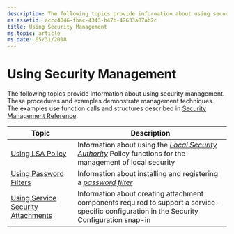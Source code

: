 ```yaml
---
description: The following topics provide information about using security management. These procedures and examples demonstrate management techniques. The examples use function calls and structures described in Security Management Reference.
ms.assetid: accc4046-fbac-4343-b47b-42633a07ab2c
title: Using Security Management
ms.topic: article
ms.date: 05/31/2018
---
```


# Using Security Management

The following topics provide information about using security management. These procedures and examples demonstrate management techniques. The examples use function calls and structures described in [Security Management Reference](management-reference.md).



| Topic                                                                        | Description                                                                                                                                                                                                  |
|------------------------------------------------------------------------------|--------------------------------------------------------------------------------------------------------------------------------------------------------------------------------------------------------------|
| [Using LSA Policy](using-lsa-policy.md)                                     | Information about using the [*Local Security Authority*](/windows/desktop/SecGloss/l-gly) Policy functions for the management of local security |
| [Using Password Filters](using-password-filters.md)                         | Information about installing and registering a [*password filter*](/windows/desktop/SecGloss/p-gly)                                                               |
| [Using Service Security Attachments](using-service-security-attachments.md) | Information about creating attachment components required to support a service-specific configuration in the Security Configuration snap-in                                                                  |



 

 

 

